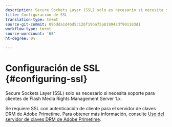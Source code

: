 ```yaml
---
description: Secure Sockets Layer (SSL) solo es necesario si necesita soporte para clientes de Flash Media Rights Management Server 1.x.
title: Configuración de SSL
translation-type: tm+mt
source-git-commit: 89bdda1d4bd5c126f19ba75a819942df901183d1
workflow-type: tm+mt
source-wordcount: '68'
ht-degree: 0%

---
```



# Configuración de SSL {#configuring-ssl}

Secure Sockets Layer (SSL) solo es necesario si necesita soporte para clientes de Flash Media Rights Management Server 1.x.

Se requiere SSL con autenticación de cliente para el servidor de claves DRM de Adobe Primetime. Para obtener más información, consulte [Uso del servidor de claves DRM de Adobe Primetime](../../using-the-drm-key-server/requirements.md).
